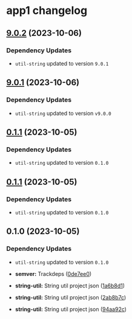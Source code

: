 # app1 changelog
## [9.0.2](https://github.com/gerencserjani/monorepo-release/compare/app1-9.0.1...app1-9.0.2) (2023-10-06)

### Dependency Updates

* `util-string` updated to version `9.0.1`
## [9.0.1](https://github.com/gerencserjani/monorepo-release/compare/app1-v9.0.0...app1-9.0.1) (2023-10-06)

### Dependency Updates

* `util-string` updated to version `v9.0.0`
## [0.1.1](https://github.com/gerencserjani/monorepo-release/compare/app1-0.1.0...app1-0.1.1) (2023-10-05)

### Dependency Updates

* `util-string` updated to version `0.1.0`
## [0.1.1](https://github.com/gerencserjani/monorepo-release/compare/app1-0.1.0...app1-0.1.1) (2023-10-05)

### Dependency Updates

* `util-string` updated to version `0.1.0`
## 0.1.0 (2023-10-05)

### Dependency Updates

* `util-string` updated to version `0.1.0`

* **semver:** Trackdeps ([0de7ee0](https://github.com/gerencserjani/monorepo-release/commit/0de7ee07f29f7fe4c84cdf690a993abb4dfce0f4))
* **string-util:** String util project json ([1a6b8d1](https://github.com/gerencserjani/monorepo-release/commit/1a6b8d123fb8e5b71e4a58094bb659e74f16b548))
* **string-util:** String util project json ([2ab8b7c](https://github.com/gerencserjani/monorepo-release/commit/2ab8b7c86d14514eb596877509c8dd5da29167f8))
* **string-util:** String util project json ([94aa92c](https://github.com/gerencserjani/monorepo-release/commit/94aa92cbdf356b6df75bca8eff55769d32b3d921))
